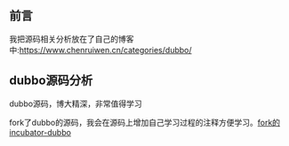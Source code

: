 ## 前言
我把源码相关分析放在了自己的博客中:https://www.chenruiwen.cn/categories/dubbo/

## dubbo源码分析
dubbo源码，博大精深，非常值得学习

fork了dubbo的源码，我会在源码上增加自己学习过程的注释方便学习。[fork的incubator-dubbo](https://github.com/crrrrrw/incubator-dubbo)
